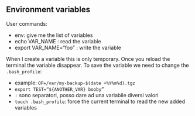 ## Environment variables

User commands:
- env: give me the list of variables
- echo VAR_NAME : read the variable
- export VAR_NAME=“foo” : write the variable
  
When I create a variable this is only temporary. Once you reload the terminal the variable disappear.
To save the variable we need to change the `.bash_profile`:
- example: `OF=/var/my-backup-$(date +%Y%m%d).tgz`
- `export TEST=“${ANOTHER_VAR} booby”`
- `:` sono separatori, posso dare ad una variabile diversi valori
- `touch .bash_profile`: force the current terminal to read the new added variables 